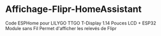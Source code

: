 # Affichage-Flipr-HomeAssistant
Code ESPHome pour LILYGO TTGO T-Display 1.14 Pouces LCD + ESP32 Module sans Fil  Permet d'afficher les relevés de Flipr
